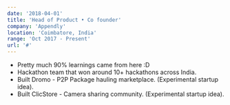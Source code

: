 ```yaml
---
date: '2018-04-01'
title: 'Head of Product • Co founder'
company: 'Appendly'
location: 'Coimbatore, India'
range: 'Oct 2017 - Present'
url: '#'
---
```


- Pretty much 90% learnings came from here :D
- Hackathon team that won around 10+ hackathons across India.
- Built Dromo - P2P Package hauling marketplace. (Experimental startup idea).
- Built ClicStore - Camera sharing community. (Experimental startup idea).
